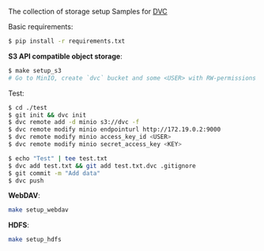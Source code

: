The collection of storage setup Samples for [DVC](https://dvc.org/doc/command-reference/remote/modify)

Basic requirements:
```bash
$ pip install -r requirements.txt
```

__S3 API compatible object storage__:
```bash
$ make setup_s3
# Go to MinIO, create `dvc` bucket and some <USER> with RW-permissions
```
Test:
```bash
$ cd ./test
$ git init && dvc init
$ dvc remote add -d minio s3://dvc -f
$ dvc remote modify minio endpointurl http://172.19.0.2:9000
$ dvc remote modify minio access_key_id <USER>
$ dvc remote modify minio secret_access_key <KEY>

$ echo "Test" | tee test.txt
$ dvc add test.txt && git add test.txt.dvc .gitignore
$ git commit -m "Add data"
$ dvc push
```

__WebDAV__:
```bash
make setup_webdav
```
__HDFS__:
```bash
make setup_hdfs
```

